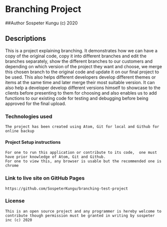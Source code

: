 # Branching Project

##Author
  Sospeter Kungu (c) 2020

## Descriptions
  This is a project explaining branching. It demonstrates how we can have a copy of the original code, copy it into different branches and edit the branches separately, show the different branches to our customers and depending on which version of the project they want and choose, we merge this chosen branch to the original code and update it on our final project to be used. This also helps different developers develop different themes or items at the same time and later merge their most suitable version. It can also help a developer develop different versions himself to showcase to the clients before presenting to them for choosing and also enables us to add functions to our existing code for testing and debugging before being approved for the final upload.

### Technologies used
    The project has been created using Atom, Git for local and Github for online backup

#### Project Setup instructions
    For one to run this application or contribute to its code,  one must have prior knowledge of Atom, Git and Github.
    For one to view this, any browser is usable but the recommended one is chrome

### Link to live site on GitHub Pages
    https://github.com/SospeterKungu/branching-test-project

### License
    This is an open source project and any programmer is hereby welcome to contribute though permission must be granted in writing by sospeter inc (c) 2020

